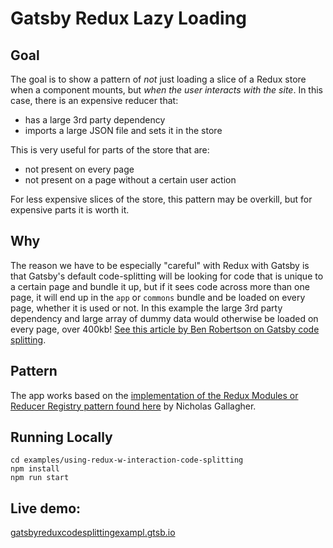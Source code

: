 # Gatsby Redux Lazy Loading

## Goal

The goal is to show a pattern of _not_ just loading a slice of a Redux store when a component mounts, but _when the user interacts with the site_. In this case, there is an expensive reducer that:

- has a large 3rd party dependency
- imports a large JSON file and sets it in the store

This is very useful for parts of the store that are:

- not present on every page
- not present on a page without a certain user action

For less expensive slices of the store, this pattern may be overkill, but for expensive parts it is worth it.

## Why

The reason we have to be especially "careful" with Redux with Gatsby is that Gatsby's default code-splitting will be looking for code that is unique to a certain page and bundle it up, but if it sees code across more than one page, it will end up in the `app` or `commons` bundle and be loaded on every page, whether it is used or not. In this example the large 3rd party dependency and large array of dummy data would otherwise be loaded on every page, over 400kb! [See this article by Ben Robertson on Gatsby code splitting](https://benrobertson.io/notes/gatsby-and-bundle-chunking).

## Pattern

The app works based on the [implementation of the Redux Modules or Reducer Registry pattern found here](https://nicolasgallagher.com/redux-modules-and-code-splitting/) by Nicholas Gallagher.

## Running Locally

```shell
cd examples/using-redux-w-interaction-code-splitting
npm install
npm run start
```

## Live demo:

[gatsbyreduxcodesplittingexampl.gtsb.io](https://gatsbyreduxcodesplittingexampl.gtsb.io)
